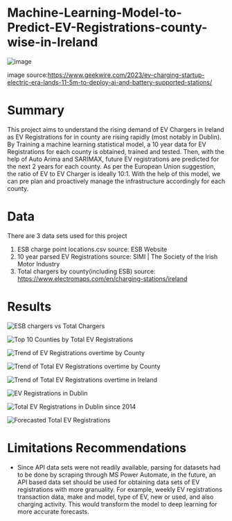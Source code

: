 # Machine-Learning-Model-to-Predict-EV-Registrations-county-wise-in-Ireland

![image](https://github.com/user-attachments/assets/db3291c0-6894-43f2-82e2-8ce45101c008)

image source:https://www.geekwire.com/2023/ev-charging-startup-electric-era-lands-11-5m-to-deploy-ai-and-battery-supported-stations/

# Summary
This project aims to understand the rising demand of EV Chargers in Ireland as EV Registrations for in county are rising rapidly (most notably in Dublin). By Training a machine learning statistical model, a 10 year data for EV Registrations for each county is obtained, trained and tested. Then, with the help of Auto Arima and SARIMAX, future EV registrations are predicted for the next 2 years for each county. As per the European Union suggestion, the ratio of EV to EV Charger is ideally 10:1. With the help of this model, we can pre plan and proactively manage the infrastructure accordingly for each county.

# Data
There are 3 data sets used for this project
1. ESB charge point locations.csv    source: ESB Website
2. 10 year parsed EV Registrations   source: SIMI | The Society of the Irish Motor Industry
3. Total chargers by county(including ESB)   source:  https://www.electromaps.com/en/charging-stations/ireland

# Results
![ESB chargers vs Total Chargers](https://github.com/user-attachments/assets/95b7a9a7-a896-4006-933a-a730126931b8)

![Top 10 Counties by Total EV Registrations](https://github.com/user-attachments/assets/76222f71-6a63-4e7f-b26a-1e291d509776)

![Trend of EV Registrations overtime by County](https://github.com/user-attachments/assets/aba76b55-47cc-4ad5-8be4-9d7ccd2aa1fc)

![Trend of Total EV Registrations overtime by County](https://github.com/user-attachments/assets/c43701cf-2005-4a5e-998c-1e8f8d1d6251)

![Trend of Total EV Registrations overtime in Ireland](https://github.com/user-attachments/assets/0595b62e-15c0-488e-8f1c-b8ebf52870b0)

![EV Registrations in Dublin](https://github.com/user-attachments/assets/f884f26e-05a0-43d1-8e56-09eb2581b69b)

![Total EV Registrations in Dublin since 2014](https://github.com/user-attachments/assets/f86eabae-bc65-40d5-bd38-c3e8975bb767)

![Forecasted Total EV Registrations](https://github.com/user-attachments/assets/613b26d5-863e-4143-8656-5fe79b206a7c)






# Limitations Recommendations
- Since API data sets were not readily available, parsing for datasets had to be done by scraping through MS Power Automate, in the future, an API based data set should be used for obtaining data sets of EV registrations with more granuality. For example, weekly EV registrations transaction data,  make and model, type of EV, new or used, and also charging activity. This would transform the model to deep learning for more accurate forecasts.
